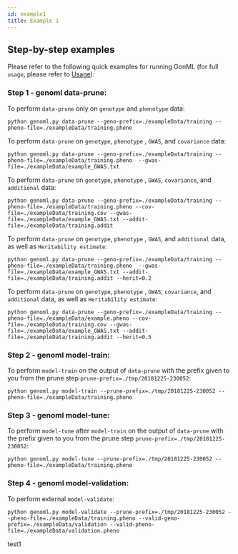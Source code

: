 ```yaml
---
id: example1
title: Example 1
---
```


## Step-by-step examples 
Please refer to the following quick examples for running GonML (for full `usage`, please refer to [Usage](#usage)):

### Step 1 - genoml data-prune:
To perform `data-prune` only on `genotype` and `phenotype` data:

    python genoml.py data-prune --geno-prefix=./exampleData/training --pheno-file=./exampleData/training.pheno 

To perform `data-prune`  on `genotype`, `phenotype` , `GWAS`, and `covariance` data:
 
    python genoml.py data-prune --geno-prefix=./exampleData/training --pheno-file=./exampleData/training.pheno  --gwas-file=./exampleData/example_GWAS.txt  

To perform `data-prune`  on `genotype`, `phenotype` , `GWAS`, `covariance`, and `additional` data:

    python genoml.py data-prune --geno-prefix=./exampleData/training --pheno-file=./exampleData/training.pheno --cov-file=./exampleData/training.cov --gwas-file=./exampleData/example_GWAS.txt --addit-file=./exampleData/training.addit  

To perform `data-prune`  on `genotype`, `phenotype` , `GWAS`, and `additional` data, as well as `Heritability estimate`:

    python genoml.py data-prune --geno-prefix=./exampleData/training --pheno-file=./exampleData/training.pheno  --gwas-file=./exampleData/example_GWAS.txt --addit-file=./exampleData/training.addit --herit=0.2  

To perform `data-prune`  on `genotype`, `phenotype` , `GWAS`, `covariance`, and `additional` data, as well as `Heritability estimate`:

    python genoml.py data-prune --geno-prefix=./exampleData/training --pheno-file=./exampleData/example.pheno --cov-file=./exampleData/training.cov --gwas-file=./exampleData/example_GWAS.txt --addit-file=./exampleData/training.addit --herit=0.5 

### Step 2 - genoml model-train:
To perform `model-train`  on the output of `data-prune` with the prefix given to you from the prune step `prune-prefix=./tmp/20181225-230052`:
 
    python genoml.py model-train --prune-prefix=./tmp/20181225-230052 --pheno-file=./exampleData/training.pheno  

### Step 3 - genoml model-tune:
To perform `model-tune`  after `model-train`  on the output of `data-prune` with the prefix given to you from the prune step `prune-prefix=./tmp/20181225-230052`:

    python genoml.py model-tune --prune-prefix=./tmp/20181225-230052 --pheno-file=./exampleData/training.pheno

### Step 4 - genoml model-validation:
To perform external `model-validate`:

    python genoml.py model-validate --prune-prefix=./tmp/20181225-230052 --pheno-file=./exampleData/training.pheno --valid-geno-prefix=./exampleData/validation --valid-pheno-file=./exampleData/validation.pheno
 
test1
